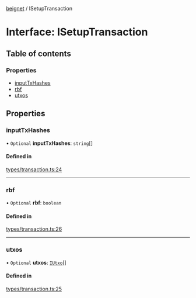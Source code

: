 [beignet](../README.md) / ISetupTransaction

# Interface: ISetupTransaction

## Table of contents

### Properties

- [inputTxHashes](ISetupTransaction.md#inputtxhashes)
- [rbf](ISetupTransaction.md#rbf)
- [utxos](ISetupTransaction.md#utxos)

## Properties

### inputTxHashes

• `Optional` **inputTxHashes**: `string`[]

#### Defined in

[types/transaction.ts:24](https://github.com/coreyphillips/beignet/blob/f8e8e28/src/types/transaction.ts#L24)

___

### rbf

• `Optional` **rbf**: `boolean`

#### Defined in

[types/transaction.ts:26](https://github.com/coreyphillips/beignet/blob/f8e8e28/src/types/transaction.ts#L26)

___

### utxos

• `Optional` **utxos**: [`IUtxo`](IUtxo.md)[]

#### Defined in

[types/transaction.ts:25](https://github.com/coreyphillips/beignet/blob/f8e8e28/src/types/transaction.ts#L25)
